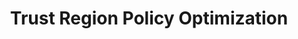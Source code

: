 ---
title: Trust Region Policy Optimization
speaker:
  name: Yige Hong
  affil: CUHK-Shenzhen
  url: 
---
